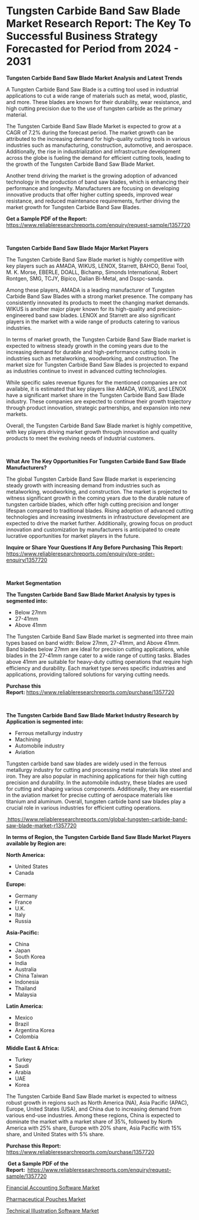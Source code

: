 <p><h1>Tungsten Carbide Band Saw Blade Market Research Report: The Key To Successful Business Strategy Forecasted for Period from 2024 - 2031</h1></p><p><strong>Tungsten Carbide Band Saw Blade Market Analysis and Latest Trends</strong></p>
<p><p>A Tungsten Carbide Band Saw Blade is a cutting tool used in industrial applications to cut a wide range of materials such as metal, wood, plastic, and more. These blades are known for their durability, wear resistance, and high cutting precision due to the use of tungsten carbide as the primary material.</p><p>The Tungsten Carbide Band Saw Blade Market is expected to grow at a CAGR of 7.2% during the forecast period. The market growth can be attributed to the increasing demand for high-quality cutting tools in various industries such as manufacturing, construction, automotive, and aerospace. Additionally, the rise in industrialization and infrastructure development across the globe is fueling the demand for efficient cutting tools, leading to the growth of the Tungsten Carbide Band Saw Blade Market.</p><p>Another trend driving the market is the growing adoption of advanced technology in the production of band saw blades, which is enhancing their performance and longevity. Manufacturers are focusing on developing innovative products that offer higher cutting speeds, improved wear resistance, and reduced maintenance requirements, further driving the market growth for Tungsten Carbide Band Saw Blades.</p></p>
<p><strong>Get a Sample PDF of the Report:&nbsp;</strong> <a href="https://www.reliableresearchreports.com/enquiry/request-sample/1357720">https://www.reliableresearchreports.com/enquiry/request-sample/1357720</a></p>
<p>&nbsp;</p>
<p><strong>Tungsten Carbide Band Saw Blade Major Market Players</strong></p>
<p><p>The Tungsten Carbide Band Saw Blade market is highly competitive with key players such as AMADA, WIKUS, LENOX, Starrett, BAHCO, Benxi Tool, M. K. Morse, EBERLE, DOALL, Bichamp, Simonds International, Robert Rontgen, SMG, TCJY, Bipico, Dalian Bi-Metal, and Dsspc-sanda.</p><p>Among these players, AMADA is a leading manufacturer of Tungsten Carbide Band Saw Blades with a strong market presence. The company has consistently innovated its products to meet the changing market demands. WIKUS is another major player known for its high-quality and precision-engineered band saw blades. LENOX and Starrett are also significant players in the market with a wide range of products catering to various industries.</p><p>In terms of market growth, the Tungsten Carbide Band Saw Blade market is expected to witness steady growth in the coming years due to the increasing demand for durable and high-performance cutting tools in industries such as metalworking, woodworking, and construction. The market size for Tungsten Carbide Band Saw Blades is projected to expand as industries continue to invest in advanced cutting technologies.</p><p>While specific sales revenue figures for the mentioned companies are not available, it is estimated that key players like AMADA, WIKUS, and LENOX have a significant market share in the Tungsten Carbide Band Saw Blade industry. These companies are expected to continue their growth trajectory through product innovation, strategic partnerships, and expansion into new markets.</p><p>Overall, the Tungsten Carbide Band Saw Blade market is highly competitive, with key players driving market growth through innovation and quality products to meet the evolving needs of industrial customers.</p></p>
<p>&nbsp;</p>
<p><strong>What Are The Key Opportunities For Tungsten Carbide Band Saw Blade Manufacturers?</strong></p>
<p><p>The global Tungsten Carbide Band Saw Blade market is experiencing steady growth with increasing demand from industries such as metalworking, woodworking, and construction. The market is projected to witness significant growth in the coming years due to the durable nature of tungsten carbide blades, which offer high cutting precision and longer lifespan compared to traditional blades. Rising adoption of advanced cutting technologies and increasing investments in infrastructure development are expected to drive the market further. Additionally, growing focus on product innovation and customization by manufacturers is anticipated to create lucrative opportunities for market players in the future.</p></p>
<p><strong>Inquire or Share Your Questions If Any Before Purchasing This Report:</strong> <a href="https://www.reliableresearchreports.com/enquiry/pre-order-enquiry/1357720">https://www.reliableresearchreports.com/enquiry/pre-order-enquiry/1357720</a></p>
<p>&nbsp;</p>
<p><strong>Market Segmentation</strong></p>
<p><strong>The Tungsten Carbide Band Saw Blade Market Analysis by types is segmented into:</strong></p>
<p><ul><li>Below 27mm</li><li>27-41mm</li><li>Above 41mm</li></ul></p>
<p><p>The Tungsten Carbide Band Saw Blade market is segmented into three main types based on band width: Below 27mm, 27-41mm, and Above 41mm. Band blades below 27mm are ideal for precision cutting applications, while blades in the 27-41mm range cater to a wide range of cutting tasks. Blades above 41mm are suitable for heavy-duty cutting operations that require high efficiency and durability. Each market type serves specific industries and applications, providing tailored solutions for varying cutting needs.</p></p>
<p><strong>Purchase this Report:&nbsp;</strong><a href="https://www.reliableresearchreports.com/purchase/1357720">https://www.reliableresearchreports.com/purchase/1357720</a></p>
<p>&nbsp;</p>
<p><strong>The Tungsten Carbide Band Saw Blade Market Industry Research by Application is segmented into:</strong></p>
<p><ul><li>Ferrous metallurgy industry</li><li>Machining</li><li>Automobile industry</li><li>Aviation</li></ul></p>
<p><p>Tungsten carbide band saw blades are widely used in the ferrous metallurgy industry for cutting and processing metal materials like steel and iron. They are also popular in machining applications for their high cutting precision and durability. In the automobile industry, these blades are used for cutting and shaping various components. Additionally, they are essential in the aviation market for precise cutting of aerospace materials like titanium and aluminum. Overall, tungsten carbide band saw blades play a crucial role in various industries for efficient cutting operations.</p></p>
<p><a href="https://www.reliableresearchreports.com/global-tungsten-carbide-band-saw-blade-market-r1357720">&nbsp;https://www.reliableresearchreports.com/global-tungsten-carbide-band-saw-blade-market-r1357720</a></p>
<p><strong>In terms of Region, the Tungsten Carbide Band Saw Blade Market Players available by Region are:</strong></p>
<p>
    <p> <strong> North America: </strong>
        <ul>
            <li>United States</li>
            <li>Canada</li>
        </ul>
        </p> 
    <p> <strong> Europe: </strong>
        <ul>
            <li>Germany</li>
            <li>France</li>
            <li>U.K.</li>
            <li>Italy</li>
            <li>Russia</li>
        </ul>
        </p> 
    <p> <strong> Asia-Pacific: </strong>
        <ul>
            <li>China</li>
            <li>Japan</li>
            <li>South Korea</li>
            <li>India</li>
            <li>Australia</li>
            <li>China Taiwan</li>
            <li>Indonesia</li>
            <li>Thailand</li>
            <li>Malaysia</li>
        </ul>
        </p> 
    <p> <strong> Latin America: </strong>
        <ul>
            <li>Mexico</li>
            <li>Brazil</li>
            <li>Argentina Korea</li>
            <li>Colombia</li>
        </ul>
        </p> 
    <p> <strong> Middle East & Africa: </strong>
        <ul>
            <li>Turkey</li>
            <li>Saudi</li>
            <li>Arabia</li>
            <li>UAE</li>
            <li>Korea</li>
        </ul>
    </p>
    </p>
<p><p>The Tungsten Carbide Band Saw Blade market is expected to witness robust growth in regions such as North America (NA), Asia Pacific (APAC), Europe, United States (USA), and China due to increasing demand from various end-use industries. Among these regions, China is expected to dominate the market with a market share of 35%, followed by North America with 25% share, Europe with 20% share, Asia Pacific with 15% share, and United States with 5% share.</p></p>
<p><strong>Purchase this Report: </strong><a href="https://www.reliableresearchreports.com/purchase/1357720">https://www.reliableresearchreports.com/purchase/1357720</a></p>
<p>&nbsp;<strong>Get a Sample PDF of the Report:&nbsp;&nbsp;</strong><a href="https://www.reliableresearchreports.com/enquiry/request-sample/1357720">https://www.reliableresearchreports.com/enquiry/request-sample/1357720</a></p>
<p><strong></strong></p>
<p><p><a href="https://sulfuric-clavicle-d39.notion.site/Financial-Accounting-Software-Market-Focuses-on-Market-Share-Size-and-Projected-Forecast-Till-2031-15b533b8617241108c833edc60a0158a">Financial Accounting Software Market</a></p><p><a href="https://circular-yam-9b9.notion.site/Pharmaceutical-Pouches-Market-Outlook-Industry-Overview-and-Forecast-2024-to-2031-559c036c753f4a5e92b529865cad5f9e">Pharmaceutical Pouches Market</a></p><p><a href="https://automatic-knee-4c7.notion.site/Technical-Illustration-Software-Market-Size-Reveals-the-Best-Marketing-Channels-In-Global-Industry-feff4d1763e84df88dc4bb500fd09643">Technical Illustration Software Market</a></p></p>